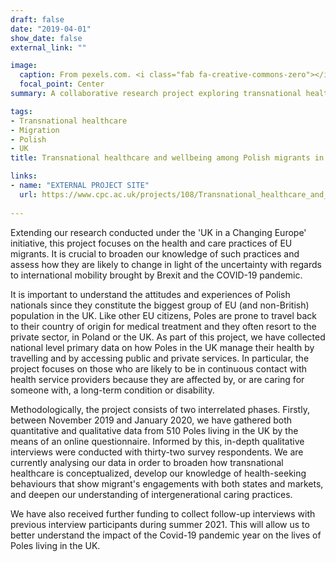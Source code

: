 ```yaml
---
draft: false
date: "2019-04-01"
show_date: false
external_link: ""

image:
  caption: From pexels.com. <i class="fab fa-creative-commons-zero"></i> Creative Commons Zero
  focal_point: Center
summary: A collaborative research project exploring transnational healthcare practices among Polish migrants living in the UK. With Athina Vlachantoni (Southampton), Giuseppe Troccoli (Southampton) and Derek McGhee (Keele).

tags:
- Transnational healthcare
- Migration
- Polish
- UK
title: Transnational healthcare and wellbeing among Polish migrants in the UK

links:
- name: "EXTERNAL PROJECT SITE"
  url: https://www.cpc.ac.uk/projects/108/Transnational_healthcare_and_wellbeing_among_Polish_migrants_in_the_UK#overview
  
---
```


Extending our research conducted under the 'UK in a Changing Europe' initiative, this project focuses on the health and care practices of EU migrants. It is crucial to broaden our knowledge of such practices and assess how they are likely to change in light of the uncertainty with regards to international mobility brought by Brexit and the COVID-19 pandemic.

It is important to understand the attitudes and experiences of Polish nationals since they constitute the biggest group of EU (and non-British) population in the UK. Like other EU citizens, Poles are prone to travel back to their country of origin for medical treatment and they often resort to the private sector, in Poland or the UK. As part of this project, we have collected national level primary data on how Poles in the UK manage their health by travelling and by accessing public and private services. In particular, the project focuses on those who are likely to be in continuous contact with health service providers because they are affected by, or are caring for someone with, a long-term condition or disability.

Methodologically, the project consists of two interrelated phases. Firstly, between November 2019 and January 2020, we have gathered both quantitative and qualitative data from 510 Poles living in the UK by the means of an online questionnaire. Informed by this, in-depth qualitative interviews were conducted with thirty-two survey respondents. We are currently analysing our data in order to broaden how transnational healthcare is conceptualized, develop our knowledge of health-seeking behaviours that show migrant's engagements with both states and markets, and deepen our understanding of intergenerational caring practices.

We have also received further funding to collect follow-up interviews with previous interview participants during summer 2021. This will allow us to better understand the impact of the Covid-19 pandemic year on the lives of Poles living in the UK.